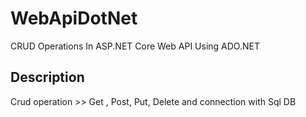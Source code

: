 # WebApiDotNet
CRUD Operations In ASP.NET Core Web API Using ADO.NET

## Description
Crud operation >> Get , Post, Put, Delete and connection with Sql DB